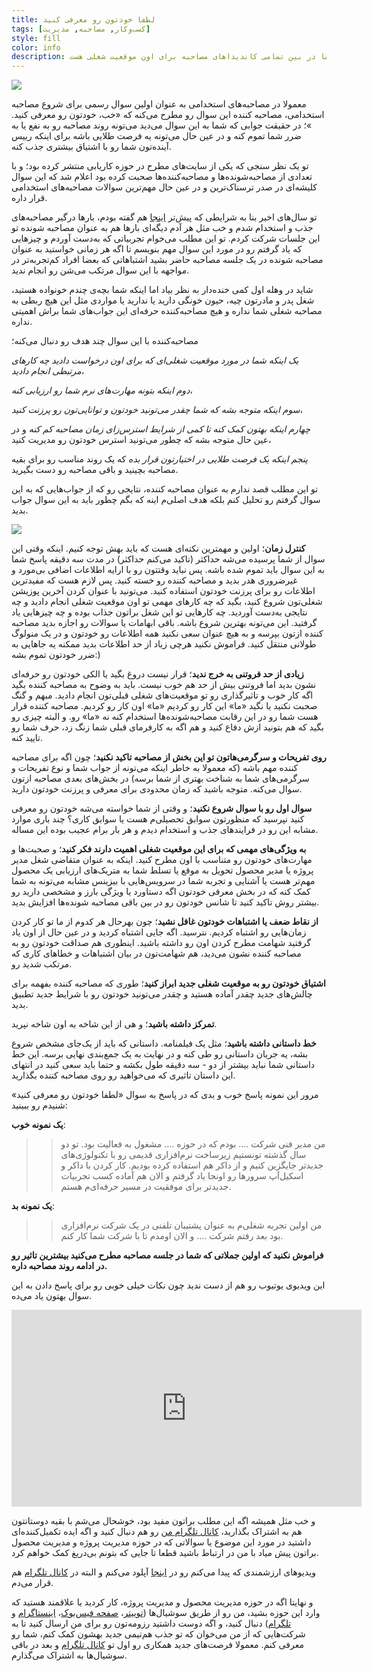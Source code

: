 ```yaml
---
title: لطفا خودتون رو معرفی کنید
tags: [کسب‌وکار, مصاحبه, مدیریت]
style: fill
color: info
description: پاسخ شما به اولین سوال در مصاحبه استخدامی که لطفا خودتون رو معرفی کنید؛ یک فرصت طلایی برای انتخاب شدن شما در بین تمامی کاندیداهای مصاحبه برای اون موقعیت شغلی هست.   
---
```

![](https://fa.ahmadi.pm/assets/imgpsts/interview.png)

معمولا در مصاحبه‌های استخدامی به عنوان اولین سوال رسمی برای شروع مصاحبه استخدامی، مصاحبه کننده این سوال رو مطرح می‌کنه که «خب، خودتون رو معرفی کنید. »؛ در حقیقت جوابی که شما به این سوال می‌دید می‌تونه روند مصاحبه رو به نفع یا به ضرر شما تموم کنه و در عین حال می‌تونه یه فرصت طلایی باشه برای اینکه رییس آینده‌تون شما رو با اشتیاق بیشتری جذب کنه.

تو یک نظر سنجی که یکی از سایت‌های مطرح در حوزه کاریابی منتشر کرده بود؛ و با تعدادی از مصاحبه‌شونده‌ها و مصاحبه‌کننده‌ها صحبت کرده بود اعلام شد که این سوال کلیشه‌ای در صدر ترسناک‌ترین و در عین حال مهم‌ترین سوالات مصاحبه‌های استخدامی قرار داره. 

تو سال‌های اخیر بنا به شرایطی که پیش‌تر [اینجا](https://fa.ahmadi.pm/articles/hiring-problems) هم گفته بودم، بارها درگیر مصاحبه‌های جذب و استخدام شدم و خب مثل هر آدم دیگه‌ای بارها هم به عنوان مصاحبه شونده تو این جلسات شرکت کردم. تو این مطلب می‌خوام تجربیاتی که به‌دست آوردم و چیزهایی که یاد گرفتم رو در مورد این سوال مهم بنویسم تا اگه هر زمانی خواستید به عنوان مصاحبه شونده در یک جلسه مصاحبه حاضر بشید اشتباهاتی که بعضا افراد کم‌تجربه‌تر در مواجهه با این سوال مرتکب می‌شن رو انجام ندید. 

شاید در وهله اول کمی خنده‌دار به نظر بیاد اما اینکه شما بچه‌ی چندم خونواده هستید، شغل پدر و مادرتون چیه، حیون خونگی دارید یا ندارید یا مواردی مثل این هیچ ربطی به مصاحبه شغلی شما نداره و هیچ مصاحبه‌کننده حرفه‌ای این جواب‌های شما براش اهمیتی نداره. 

مصاحبه‌کننده با این سوال چند هدف رو دنبال می‌کنه؛ 

*یک اینکه شما در مورد موقعیت شغلی‌ای که برای اون درخواست دادید چه کارهای مرتبطی انجام دادید*، 

*دوم اینکه بتونه مهارت‌های نرم شما رو ارزیابی کنه*،

*سوم اینکه متوجه بشه که شما چقدر می‌تونید خودتون و توانایی‌تون رو پرزنت کنید*،

*چهارم اینکه بهتون کمک کنه تا کمی از شرایط استرس‌زای زمان مصاحبه کم کنه* و در عین حال متوجه بشه که چطور می‌تونید استرس خودتون رو مدیریت کنید، 

*پنجم اینکه یک فرصت طلایی در اختیارتون قرار بده* که یک روند مناسب رو برای بقیه مصاحبه بچینید و باقی مصاحبه رو دست بگیرید. 

تو این مطلب قصد ندارم به عنوان مصاحبه کننده، نتایجی رو که از جواب‌هایی که به این سوال گرفتم رو تحلیل کنم بلکه هدف اصلی‌م اینه که بگم چطور باید به این سوال جواب بدید. 

![](https://fa.ahmadi.pm/assets/imgpsts/Boring-Interview.png)

**کنترل زمان**؛ اولین و مهمترین نکته‌ای هست که باید بهش توجه کنیم. اینکه وقتی این سوال از شما پرسیده می‌شه حداکثر (تاکید می‌کنم حداکثر) در مدت سه دقیقه پاسخ شما به این سوال باید تموم شده باشه. پس نباید وقتتون رو با ارایه اطلاعات اضافی بی‌مورد و غیرضروری هدر بدید و مصاحبه کننده رو خسته کنید. پس لازم هست که مفیدترین اطلاعات رو برای پرزنت خودتون استفاده کنید. می‌تونید با عنوان کردن آخرین پوزیشن شغلی‌تون شروع کنید، بگید که چه کارهای مهمی تو اون موقعیت شغلی انجام دادید و چه نتایجی به‌دست آوردید. چه کارهایی تو این شغل براتون جذاب بوده و چه چیزهایی یاد گرفتید. این می‌تونه بهترین شروع باشه. باقی ابهامات یا سوالات رو اجازه بدید مصاحبه کننده ازتون بپرسه و به هیچ عنوان سعی نکنید همه اطلاعات رو خودتون و در یک منولوگ طولانی منتقل کنید. 
فراموش نکنید هرچی زیاد از حد اطلاعات بدید ممکنه یه جاهایی به ضرر خودتون تموم بشه:)

**زیادی از حد فروتنی به خرج ندید**؛ قرار نیست دروغ بگید یا الکی خودتون رو حرفه‌ای نشون بدید اما فروتنی بیش از حد هم خوب نیست. باید به وضوح به مصاحبه کننده بگید اگه کار خوب و تاثیرگذاری رو تو موقعیت‌های شغلی قبلی‌تون انجام دادید. مبهم و گنگ صحبت نکنید یا نگید «ما» این کار رو کردیم «ما» اون کار رو کردیم. مصاحبه کننده قرار هست شما رو در این رقابت مصاحبه‌شونده‌ها استخدام کنه نه «ما» رو. و البته چیزی رو بگید که هم بتونید ازش دفاع کنید و هم اگه به کارفرمای قبلی شما زنگ زد، حرف شما رو تایید کنه. 

**روی تفریحات و سرگرمی‌هاتون تو این بخش از مصاحبه تاکید نکنید**؛ چون اگه برای مصاحبه کننده مهم باشه (که معمولا به خاطر اینکه می‌تونه از جواب شما و نوع تفریحات و سرگرمی‌های شما به شناخت بهتری از شما برسه) در بخش‌های بعدی مصاحبه ازتون سوال می‌کنه. متوجه باشید که زمان محدودی برای معرفی و پرزنت خودتون دارید.

**سوال اول رو با سوال شروع نکنید**؛ و وقتی از شما خواسته می‌شه خودتون رو معرفی کنید نپرسید که منظورتون سوابق تحصیلی‌م هست یا سوابق کاری؟ چند باری موارد مشابه این رو در فرایندهای جذب و استخدام دیدم و هر بار برام عجیب بوده این مساله. 

**به ویژگی‌های مهمی که برای این موقعیت شغلی اهمیت دارند فکر کنید**؛ و صحبت‌ها و مهارت‌های خودتون رو متناسب با اون مطرح کنید. اینکه به عنوان متقاضی شغل مدیر پروژه یا مدیر محصول تحویل به موقع یا تسلط شما به متریک‌های ارزیابی یک محصول مهم‌تر هست یا آشنایی و تجربه شما در سرویس‌هایی با بیزینس مشابه می‌تونه به شما کمک کنه که در بخش معرفی خودتون اگه دستاورد یا ویژگی بارز و مشخصی دارید رو بیشتر روش تاکید کنید تا شانس خودتون رو در بین باقی مصاحبه شونده‌ها افزایش بدید.

**از نقاط ضعف یا اشتباهات خودتون غافل نشید**؛ چون بهرحال هر کدوم از ما تو کار کردن زمان‌هایی رو اشتباه کردیم. نترسید. اگه جایی اشتباه کردید و در عین حال از اون یاد گرفتید شهامت مطرح کردن اون رو داشته باشید. اینطوری هم صداقت خودتون رو به مصاحبه کننده نشون می‌دید، هم شهامت‌تون در بیان اشتباهات و خطاهای کاری که مرتکب شدید رو.

**اشتیاق خودتون رو به موقعیت شغلی جدید ابراز کنید**؛ طوری که مصاحبه کننده بفهمه برای چالش‌های جدید چقدر آماده هستید و چقدر می‌تونید خودتون رو با شرایط جدید تطبیق بدید. 

**تمرکز داشته باشید**؛ و هی از این شاخه به اون شاخه نپرید. 

**خط داستانی داشته باشید**؛ مثل یک فیلمنامه. داستانی که باید از یک‌جای مشخص شروع بشه، یه جریان داستانی رو طی کنه و در نهایت به یک جمع‌بندی نهایی برسه. این خط داستانی شما نباید بیشتر از دو - سه دقیقه طول بکشه و حتما باید سعی کنید در انتهای این داستان تاثیری که می‌خواهید رو روی مصاحبه کننده بگذارید. 

مرور این نمونه پاسخ خوب و بدی که در پاسخ به سوال «لطفا خودتون رو معرفی کنید» شنیدم رو ببینید:

**یک نمونه خوب**:‌

>>من مدیر فنی شرکت …. بودم که در حوزه …. مشغول به فعالیت بود. تو دو سال گذشته تونستیم زیرساخت نرم‌افزاری قدیمی رو با تکنولوژی‌های جدیدتر جایگزین کنیم و از داکر هم استفاده کرده بودیم. کار کردن با داکر و اسکیل‌آپ سرورها رو اونجا یاد گرفتم و الان هم آماده کسب تجربیات جدیدتر برای موفقیت در مسیر حرفه‌ای‌م هستم.

**یک نمونه بد**:

>>من اولین تجربه شغلی‌م به عنوان پشتیبان تلفنی در یک شرکت نرم‌افزاری بود بعد رفتم شرکت …. و الان اومدم تا با شرکت شما کار کنم. 

**فراموش نکنید که اولین جملاتی که شما در جلسه مصاحبه مطرح می‌کنید بیشترین تاثیر رو در ادامه روند مصاحبه داره.**

این ویدیوی یوتیوب رو هم از دست ندید چون نکات خیلی خوبی رو برای پاسخ دادن به این سوال بهتون یاد می‌ده. 

<p align="center"><iframe width="560" height="315" src="https://www.youtube.com/embed/kayOhGRcNt4" frameborder="0" allow="accelerometer; autoplay; encrypted-media; gyroscope; picture-in-picture" allowfullscreen></iframe></p>


و خب مثل همیشه اگه این مطلب براتون مفید بود، خوشحال می‌شم با بقیه دوستانتون هم به اشتراک بگذارید، [کانال تلگرام من](https://t.me/ahmadipm) رو هم دنبال کنید و اگه ایده تکمیل‌کننده‌ای داشتید در مورد این موضوع یا سوالاتی که در حوزه مدیریت پروژه و مدیریت محصول براتون پیش میاد با من در ارتباط باشید قطعا تا جایی که بتونم بی‌دریغ کمک خواهم کرد.

ویدیوهای ارزشمندی که پیدا می‌کنم رو در [اینجا](https://youtube.com/channel/UCBroQJL8WeEWveIRDHDO1wg) آپلود می‌کنم و البته در [کانال تلگرام](https://t.me/ahmadipm) هم قرار می‌دم. 

و نهایتا اگه در حوزه مدیریت محصول و مدیریت پروژه، کار کردید یا علاقمند هستید که وارد این حوزه بشید، من رو از طریق سوشیال‌ها ([توییتر](https://twitter.com/ahmadi_pm)، [صفحه فیس‌بوک](https://www.facebook.com/ahmadipm-336513290601728/)، [اینستاگرام](https://instagram.com/ahmadipm) و [تلگرام](https://t.me/ahmadipm)) دنبال کنید، و اگه دوست داشتید رزومه‌تون رو برای من ارسال کنید تا به شرکت‌هایی که از من می‌خوان که تو جذب هم‌تیمی جدید بهشون کمک کنم، شما رو معرفی کنم. معمولا فرصت‌های جدید همکاری رو اول تو [کانال تلگرام](https://t.me/ahmadipm) و بعد در باقی سوشیال‌ها به اشتراک می‌گذارم.